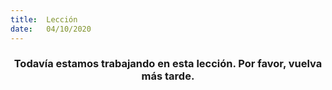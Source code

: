 ```yaml
---
title:  Lección
date:   04/10/2020
---
```


### <center>Todavía estamos trabajando en esta lección. Por favor, vuelva más tarde.</center>